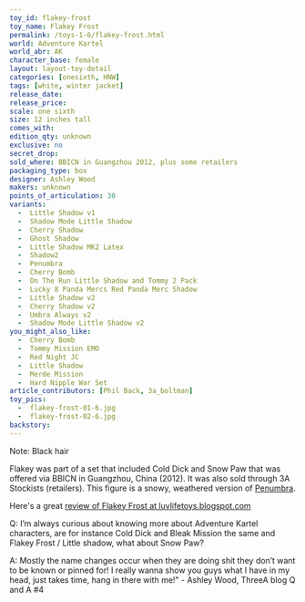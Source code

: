 ```yaml
---
toy_id: flakey-frost
toy_name: Flakey Frost
permalink: /toys-1-6/flakey-frost.html
world: Adventure Kartel
world_abr: AK
character_base: female
layout: layout-toy-detail
categories: [onesixth, HNW]
tags: [white, winter jacket]
release_date: 
release_price: 
scale: one sixth
size: 12 inches tall
comes_with: 
edition_qty: unknown
exclusive: no
secret_drop:
sold_where: BBICN in Guangzhou 2012, plus some retailers
packaging_type: box
designer: Ashley Wood
makers: unknown
points_of_articulation: 30
variants: 
  -  Little Shadow v1
  -  Shadow Mode Little Shadow
  -  Cherry Shadow
  -  Ghost Shadow
  -  Little Shadow MK2 Latex
  -  Shadow2
  -  Penumbra
  -  Cherry Bomb
  -  On The Run Little Shadow and Tommy 2 Pack
  -  Lucky 8 Panda Mercs Red Panda Merc Shadow
  -  Little Shadow v2
  -  Cherry Shadow v2
  -  Umbra Always v2
  -  Shadow Mode Little Shadow v2 
you_might_also_like:
  -  Cherry Bomb
  -  Tommy Mission EMO
  -  Red Night JC  
  -  Little Shadow
  -  Merde Mission
  -  Hard Nipple War Set
article_contributors: [Phil Back, 3a_boltman]
toy_pics: 
  -  flakey-frost-01-6.jpg
  -  flakey-frost-02-6.jpg
backstory:
---
```

Note: Black hair

Flakey was part of a set that included Cold Dick and Snow Paw that was offered via BBICN in Guangzhou, China (2012). It was also sold through 3A Stockists (retailers). This figure is a snowy, weathered version of <a href="/toys-1-6/penumbra.html">Penumbra</a>.

Here's a great <a href="http://luvlifetoys.blogspot.com/2013/04/threea-ak-hard-nipple-war-flakey-frost.html" target="_blank">review of Flakey Frost at luvlifetoys.blogspot.com</a>


Q: I’m always curious about knowing more about Adventure Kartel characters, are for instance Cold Dick and Bleak Mission the same and Flakey Frost / Little shadow, what about Snow Paw?

A: Mostly the name changes occur when they are doing shit they don’t want to be known or pinned for! I really wanna show you guys what I have in my head, just takes time, hang in there with me!" - Ashley Wood, ThreeA blog Q and A #4